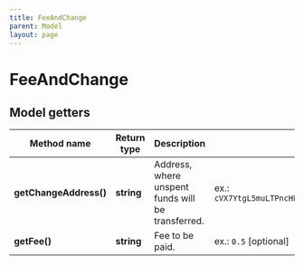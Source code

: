 ```yaml
---
title: FeeAndChange
parent: Model
layout: page
---
```


# FeeAndChange

## Model getters

Method name | Return type | Description | Notes
------------ | ------------- | ------------- | -------------
**getChangeAddress()** | **string** | Address, where unspent funds will be transferred. | ex.: `cVX7YtgL5muLTPncHFhP95oitV1mqUUA5VeSn8HeCRJbPqipzobf`
**getFee()** | **string** | Fee to be paid. | ex.: `0.5` [optional]

